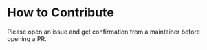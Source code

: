 # How to Contribute

Please open an issue and get confirmation from a maintainer before opening a PR.
